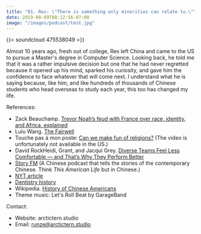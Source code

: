```yaml
---
title: "01. Rex: \"There is something only minorities can relate to.\""
date: 2019-08-09T08:12:56-07:00
image: "/images/podcast/test.jpg"
---
```


{{< soundcloud 475538049 >}}

Almost 10 years ago, fresh out of college, Rex left China and came to the US to pursue a Master's degree in Computer Science. Looking back, he told me that it was a rather impulsive decision but one that he had never regretted because it opened up his mind, sparked his curiosity, and gave him the confidence to face whatever that will come next. I understand what he is saying because, like him, and like hundreds of thousands of Chinese students who head overseas to study each year, this too has changed my life.

References:

+ Zack Beauchamp. [Trevor Noah’s feud with France over race, identity, and Africa, explained](https://www.vox.com/policy-and-politics/2018/7/19/17590302/trevor-noah-france-french-ambassador-araud-world-cup)
+ Lulu Wang. [The Fairwell](https://www.youtube.com/watch?v=RofpAjqwMa8)
+ Touche pas à mon poste: [Can we make fun of religions?](https://www.youtube.com/watch?v=jyHb34275DE) (The video is unfortunately not available in the US.)
+ David RockHeidi, Grant, and Jacqui Grey. [Diverse Teams Feel Less Comfortable — and That’s Why They Perform Better](https://hbr.org/2016/09/diverse-teams-feel-less-comfortable-and-thats-why-they-perform-better)
+ [Story FM](http://storyfm.cn/) (A Chinese podcast that tells the stories of the contemporary Chinese. Think *This American Life* but in Chinese.)
+ [NYT article]()
+ [Dentistry history]()
+ Wikipedia. [History of Chinese Americans](https://en.wikipedia.org/wiki/History_of_Chinese_Americans)
+ Theme music: Let's Roll Beat by GarageBand

Contact:

+ Website: arctictern.studio
+ Email: runze@arctictern.studio
